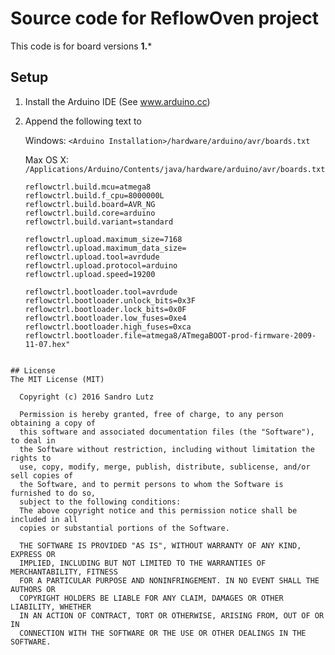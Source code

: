 Source code for ReflowOven project
==================================

This code is for board versions **1.***

## Setup

1. Install the Arduino IDE (See www.arduino.cc)
2. Append the following text to
 
   Windows:  ```<Arduino Installation>/hardware/arduino/avr/boards.txt```

   Max OS X: ```/Applications/Arduino/Contents/java/hardware/arduino/avr/boards.txt```
   
   ```reflowctrl.name=ReflowCtrl
   reflowctrl.build.mcu=atmega8
   reflowctrl.build.f_cpu=8000000L
   reflowctrl.build.board=AVR_NG
   reflowctrl.build.core=arduino
   reflowctrl.build.variant=standard

   reflowctrl.upload.maximum_size=7168
   reflowctrl.upload.maximum_data_size=
   reflowctrl.upload.tool=avrdude
   reflowctrl.upload.protocol=arduino
   reflowctrl.upload.speed=19200
   
   reflowctrl.bootloader.tool=avrdude
   reflowctrl.bootloader.unlock_bits=0x3F
   reflowctrl.bootloader.lock_bits=0x0F
   reflowctrl.bootloader.low_fuses=0xe4
   reflowctrl.bootloader.high_fuses=0xca
   reflowctrl.bootloader.file=atmega8/ATmegaBOOT-prod-firmware-2009-11-07.hex"
```

## License
The MIT License (MIT)
  
  Copyright (c) 2016 Sandro Lutz
  
  Permission is hereby granted, free of charge, to any person obtaining a copy of
  this software and associated documentation files (the "Software"), to deal in
  the Software without restriction, including without limitation the rights to
  use, copy, modify, merge, publish, distribute, sublicense, and/or sell copies of
  the Software, and to permit persons to whom the Software is furnished to do so,
  subject to the following conditions:
  The above copyright notice and this permission notice shall be included in all
  copies or substantial portions of the Software.
  
  THE SOFTWARE IS PROVIDED "AS IS", WITHOUT WARRANTY OF ANY KIND, EXPRESS OR
  IMPLIED, INCLUDING BUT NOT LIMITED TO THE WARRANTIES OF MERCHANTABILITY, FITNESS
  FOR A PARTICULAR PURPOSE AND NONINFRINGEMENT. IN NO EVENT SHALL THE AUTHORS OR
  COPYRIGHT HOLDERS BE LIABLE FOR ANY CLAIM, DAMAGES OR OTHER LIABILITY, WHETHER
  IN AN ACTION OF CONTRACT, TORT OR OTHERWISE, ARISING FROM, OUT OF OR IN
  CONNECTION WITH THE SOFTWARE OR THE USE OR OTHER DEALINGS IN THE SOFTWARE.
